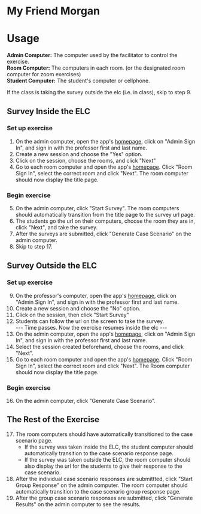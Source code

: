 # My Friend Morgan
# **Usage**

[homepage]: https://myfriendmorgan.elcexercises.org/

**Admin Computer:** The computer used by the facilitator to control the exercise.  
**Room Computer:** The computers in each room. (or the designated room computer for zoom exercises)  
**Student Computer:** The student's computer or cellphone.

If the class is taking the survey outside the elc (i.e. in class), skip to step 9.

## Survey Inside the ELC

### Set up exercise
1. On the admin computer, open the app's [homepage], click on "Admin Sign In", and sign in with the professor first and last name.
2. Create a new session and choose the "Yes" option.
3. Click on the session, choose the rooms, and click "Next"
4. Go to each room computer and open the app's [homepage]. Click "Room Sign In", select the correct room and click "Next". The room computer should now display the title page.
### Begin exercise
5. On the admin computer, click "Start Survey". The room computers should automatically transition from the title page to the survey url page.
6. The students go the url on their computers, choose the room they are in, click "Next", and take the survey.
7. After the surveys are submitted, click "Generate Case Scenario" on the admin computer.
8. Skip to step 17.

## Survey Outside the ELC
### Set up exercise
9. On the professor's computer, open the app's [homepage], click on "Admin Sign In", and sign in with the professor first and last name.
10. Create a new session and choose the "No" option.
11. Click on the session, then click "Start Survey"
12. Students can follow the url on the screen to take the survey.<br>
--- Time passes. Now the exercise resumes inside the elc ---
13. On the admin computer, open the app's [homepage], click on "Admin Sign In", and sign in with the professor first and last name.
14. Select the session created beforehand, choose the rooms, and click "Next".
15. Go to each room computer and open the app's [homepage]. Click "Room Sign In", select the correct room and click "Next". The Room computer should now display the title page.
### Begin exercise
16.  On the admin computer, click "Generate Case Scenario".

## The Rest of the Exercise

17. The room computers should have automatically transitioned to the case scenario page.
    - If the survey was taken inside the ELC, the student computer should automatically transition to the case scenario response page.
    - If the survey was taken outside the ELC, the room computer should also display the url for the students to give their response to the case scenario.
18. After the individual case scenario responses are submittted, click "Start Group Response" on the admin computer. The room computer should automatically transition to the case scenario group response page.
19. After the group case scenario responses are submitted, click "Generate Results" on the admin computer to see the results.